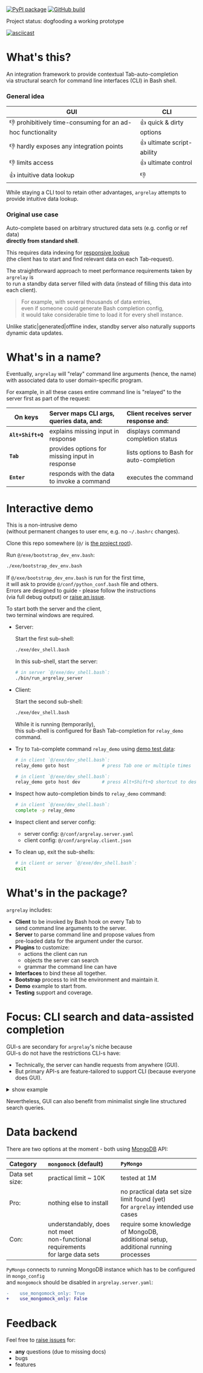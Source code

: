 
[![PyPI package](https://badge.fury.io/py/argrelay.svg)](https://badge.fury.io/py/argrelay)
[![GitHub build](https://github.com/argrelay/argrelay/actions/workflows/argrelay.bootstrap.yaml/badge.svg?branch=main)](https://github.com/argrelay/argrelay/actions/workflows/argrelay.bootstrap.yaml)

Project status: dogfooding a working prototype

<a name="argrelay-secreencast"></a>
[![asciicast](https://asciinema.org/a/LTHj0DHN2kfXJCHCGuJugNG4P.svg)](https://asciinema.org/a/LTHj0DHN2kfXJCHCGuJugNG4P)

<!--
See: docs/dev_notes/screencast_notes.md
-->

<a name="argrelay-about"></a>
# What's this?

An integration framework to provide contextual Tab-auto-completion<br/>
via structural search for command line interfaces (CLI) in Bash shell.

<a name="argrelay-general-idea"></a>
### General idea

| GUI                                                                   | CLI                                |
|-----------------------------------------------------------------------|------------------------------------|
| :thumbsdown: prohibitively time-consuming for an ad-hoc functionality | :thumbsup: quick & dirty options   |
| :thumbsdown: hardly exposes any integration points                    | :thumbsup: ultimate script-ability |
| :thumbsdown: limits access                                            | :thumbsup: ultimate control        |
| :thumbsup: intuitive data lookup                                      | :thumbsdown:                       |

While staying a CLI tool to retain other advantages, `argrelay` attempts to provide intuitive data lookup.

<a name="argrelay-original-use-case"></a>
### Original use case

Auto-complete based on arbitrary structured data sets (e.g. config or ref data)<br/>
**directly from standard shell**.

This requires data indexing for [responsive lookup][completion_perf_notes.md]<br/>
(the client has to start and find relevant data on each Tab-request).

The straightforward approach to meet performance requirements taken by `argrelay` is<br/>
to run a standby data server filled with data (instead of filling this data into each client).
> For example, with several thousands of data entries,<br/>
> even if someone could generate Bash completion config,<br/>
> it would take considerable time to load it for every shell instance.

Unlike static|generated|offline index, standby server also naturally supports dynamic data updates.

<!--
<a name="argrelay-accidental-use-case"></a>
### Accidental use cases

Familiar terminal with:
*   data-intensive CLI and seamless search through live data
*   minimalistic enum-based query syntax
*   catalogues of selectable functions with unified/redefined CLI
-->

<a name="argrelay-name"></a>
# What's in a name?

Eventually, `argrelay` will "relay" command line arguments (hence, the name)<br/>
with associated data to user domain-specific program.

For example, in all these cases entire command line is "relayed" to the server first as part of the request:

| On keys           | Server maps CLI args, queries data, and:       | Client receives server response and:      |
|-------------------|:-----------------------------------------------|:------------------------------------------|
| **`Alt+Shift+Q`** | explains missing input in response             | displays command completion status        |
| **`Tab`**         | provides options for missing input in response | lists options to Bash for auto-completion |
| **`Enter`**       | responds with the data to invoke a command     | executes the command                      |

<a name="argrelay-demo"></a>
# Interactive demo

This is a non-intrusive demo<br/>
(without permanent changes to user env, e.g. no `~/.bashrc` changes).

Clone this repo somewhere (`@/` is [the project root][FS_29_54_67_86.dir_structure.md]).

Run `@/exe/bootstrap_dev_env.bash`:

```sh
./exe/bootstrap_dev_env.bash
```

If `@/exe/bootstrap_dev_env.bash` is run for the first time,<br/>
it will ask to provide `@/conf/python_conf.bash` file and others.<br/>
Errors are designed to guide - please follow the instructions<br/>
(via full debug output) or [raise an issue][repo_issues].

To start both the server and the client,<br/>
two terminal windows are required.

*   Server:

    Start the first sub-shell:

    ```sh
    ./exe/dev_shell.bash
    ```

    In this sub-shell, start the server:

    ```sh
    # in server `@/exe/dev_shell.bash`:
    ./bin/run_argrelay_server
    ```

*   Client:

    Start the second sub-shell:

    ```sh
    ./exe/dev_shell.bash
    ```

    While it is running (temporarily),<br/>
    this sub-shell is configured for Bash Tab-completion for `relay_demo` command.

*   Try to `Tab`-complete command `relay_demo` using [demo test data][TD_63_37_05_36.demo_services_data.md]:

    ```sh
    # in client `@/exe/dev_shell.bash`:
    relay_demo goto host            # press Tab one or multiple times
    ```

    ```sh
    # in client `@/exe/dev_shell.bash`:
    relay_demo goto host dev        # press Alt+Shift+Q shortcut to describe command line args
    ```

*   Inspect how auto-completion binds to `relay_demo` command:

    ```sh
    # in client `@/exe/dev_shell.bash`:
    complete -p relay_demo
    ```

*   Inspect client and server config:

    *   server config: `@/conf/argrelay.server.yaml`
    *   client config: `@/conf/argrelay.client.json`

*   To clean up, exit the sub-shells:

    ```sh
    # in client or server `@/exe/dev_shell.bash`:
    exit
    ```

<a name="argrelay-excludes"></a>
# What's in the package?

`argrelay` includes:
*   **Client** to be invoked by Bash hook on every Tab to<br/>
    send command line arguments to the server.
*   **Server** to parse command line and propose values from<br/>
    pre-loaded data for the argument under the cursor.
*   **Plugins** to customize:
    *   actions the client can run
    *   objects the server can search
    *   grammar the command line can have
*   **Interfaces** to bind these all together.
*   **Bootstrap** process to init the environment and maintain it.
*   **Demo** example to start from.
*   **Testing** support and coverage.

<a name="argrelay-focus"></a>
# Focus: CLI search and data-assisted completion

GUI-s are secondary for `argrelay`'s niche because<br/>
GUI-s do not have the restrictions CLI-s have:
*   Technically, the server can handle requests from anywhere (GUI).
*   But primary API-s are feature-tailored to support CLI (because everyone does GUI).

<details>
<summary>show example</summary>
For example, in GUI-s, typing a query into a search bar may easily be accompanied by<br/>
(1) a separate (from the search bar) window area<br/>
(2) with individually selectable<br/>
(3) full-text-search results<br/>
(4) populated **async-ly** with typing.<br/>

In CLI-s, `grep` does (3) full-text-search, but what about the rest (1), (2), (4)?

To facilitate selection of results,<br/>
catalogue-like navigation via structured search (rather than full-text-search) with auto-completion<br/>
seems the answer.
</details>

Nevertheless, GUI can also benefit from minimalist single line structured search queries.

<!-- TODO: update the doc first before publishing its link
Learn more about [how search works][how_search_works.md].
-->

<a name="argrelay-backend"></a>
# Data backend

There are two options at the moment - both using [MongoDB][MongoDB] API:

| Category       | `mongomock` (default)                                                                   | `PyMongo`                                                                                        |
|:---------------|:----------------------------------------------------------------------------------------|:-------------------------------------------------------------------------------------------------|
| Data set size: | practical limit ~ 10K                                                                   | tested at 1M                                                                                     |
| Pro:           | nothing else to install                                                                 | no practical data set size limit found (yet)<br/> for `argrelay` intended use cases              |
| Con:           | understandably, does not meet<br/> non-functional requirements<br/> for large data sets | require some knowledge of MongoDB,<br/> additional setup,<br/> additional running processes<br/> |

`PyMongo` connects to running MongoDB instance which has to be configured in `mongo_config`<br/>
and `mongomock` should be disabled in `argrelay.server.yaml`:

```diff
-    use_mongomock_only: True
+    use_mongomock_only: False
```

<a name="argrelay-feedback"></a>
# Feedback

Feel free to [raise issues][repo_issues] for:
*   **any** questions (due to missing docs)
*   bugs
*   features

<!-- refs ---------------------------------------------------------------------------------------------------------- -->

[completion_perf_notes.md]: docs/dev_notes/completion_perf_notes.md
[MongoDB]: https://www.mongodb.com/
[TD_63_37_05_36.demo_services_data.md]: docs/test_data/TD_63_37_05_36.demo_services_data.md
[how_search_works.md]: docs/dev_notes/how_search_works.md
[repo_issues]: https://github.com/argrelay/argrelay/issues
[FS_29_54_67_86.dir_structure.md]: docs/feature_stories/FS_29_54_67_86.dir_structure.md
